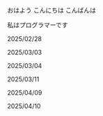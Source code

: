 おはよう
こんにちは
こんばんは

私はプログラマーです

2025/02/28

2025/03/03

2025/03/04

2025/03/11

2025/04/09

2025/04/10

